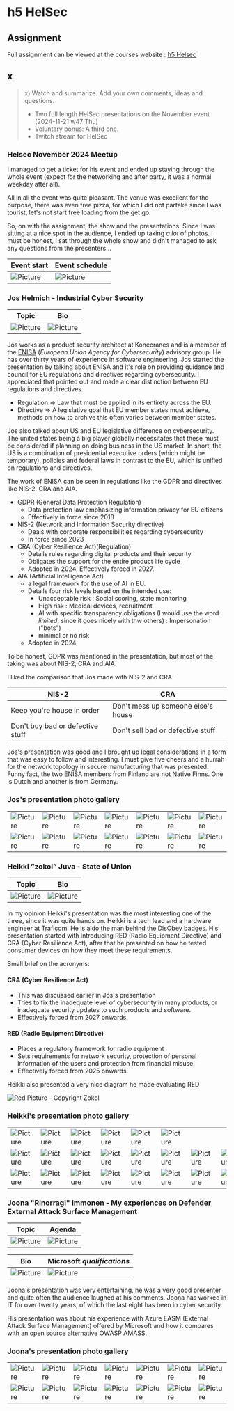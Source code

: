 # h5 HelSec

## Assignment

Full assignment can be viewed at the courses website : [h5 Helsec](https://terokarvinen.com/trust-to-blockchain/#h5-helsec)

## x

>x) Watch and summarize. Add your own comments, ideas and questions.
>
>- Two full length HelSec presentations on the November event (2024-11-21 w47 Thu)
>- Voluntary bonus: A third one.
>- Twitch stream for HelSec

### Helsec November 2024 Meetup

I managed to get a ticket for his event and ended up staying through the whole event (expect for the networking and after party, it was a normal weekday after all).

All in all the event was quite pleasant. The venue was excellent for the purpose, there was even free pizza, for which I did not partake since I was tourist, let's not start free loading from the get go.

So, on with the assignment, the show and the presentations. Since I was sitting at a nice spot in the audience, I ended up taking *a lot* of photos.
I must be honest, I sat through the whole show and didn't managed to ask any questions from the presenters...

| Event start                               | Event schedule                            |
| ----------------------------------------- | ----------------------------------------- |
| ![Picture](/img/HelSec/IMG_0896.JPEG)     | ![Picture](/img/HelSec/IMG_0897.JPEG)     |

### Jos Helmich - Industrial Cyber Security

| Topic                                     | Bio                                       |
| ----------------------------------------- | ----------------------------------------- |
| ![Picture](/img/HelSec/IMG_0899.JPEG)     | ![Picture](/img/HelSec/IMG_0901.JPEG)     |

Jos works as a product security architect at Konecranes and is a member of the [ENISA](https://www.enisa.europa.eu/) (*European Union Agency for Cybersecurity*) advisory group.
He has over thirty years of experience in software engineering.
Jos started the presentation by talking about ENISA and it's role on providing guidance and council for EU regulations and directives regarding cybersecurity. I appreciated that pointed out and made a clear distinction between EU regulations and directives.

- Regulation => Law that must be applied in its entirety across the EU.
- Directive => A legislative goal that EU member states must achieve, methods on how to archive this often varies between member states.

Jos also talked about US and EU legislative difference on cybersecurity. The united states being a big player globally necessitates that these must be considered if planning on doing business in the US market. In short, the US is a combination of presidential executive orders (which might be temporary), policies and federal laws in contrast to the EU, which is unified on regulations and directives.

The work of ENISA can be seen in regulations like the GDPR and directives like NIS-2, CRA and AIA.

- GDPR (General Data Protection Regulation)
  - Data protection law emphasizing information privacy for EU citizens
  - Effectively in force since 2018
- NIS-2 (Network and Information Security directive)
  - Deals with corporate responsibilities regarding cybersecurity
  - In force since 2023
- CRA (Cyber Resilience Act)(Regulation)
  - Details rules regarding digital products and their security
  - Obligates the support for the entire product life cycle
  - Adopted in 2024, Effectively forced in 2027.
- AIA (Artificial Intelligence Act)
  - a legal framework for the use of AI in EU.
  - Details four risk levels based on the intended use:
    - Unacceptable risk : Social scoring, state monitoring
    - High risk : Medical devices, recruitment
    - AI with specific transparency obligations (I would use the word *limited*, since it goes nicely with thw others) : Impersonation ("bots")
    - minimal or no risk
  - Adopted in 2024

To be honest, GDPR was mentioned in the presentation, but most of the taking was about NIS-2, CRA and AIA.

I liked the comparison that Jos made with NIS-2 and CRA.

| NIS-2                                     | CRA                                       |
| ----------------------------------------- | ----------------------------------------- |
| Keep you're house in order                | Don't mess up someone else's house        |
| Don't buy bad or defective stuff          | Don't sell bad or defective stuff         |

Jos's presentation was good and I brought up legal considerations in a form that was easy to follow and interesting. I must give five cheers and a hurrah for the network topology in secure manufacturing that was presented. Funny fact, the two ENISA members from Finland are not Native Finns. One is Dutch and another is from Germany.

### Jos's presentation photo gallery

|                                                   |                                                   |                                                   |                                                   |                                                   |                                                   |                                                   |
| ------------------------------------------------- | ------------------------------------------------- | ------------------------------------------------- | ------------------------------------------------- | ------------------------------------------------- | ------------------------------------------------- | ------------------------------------------------- |
| ![Picture](/img/HelSec/IMG_0902.JPEG)             | ![Picture](/img/HelSec/IMG_0903.JPEG)             | ![Picture](/img/HelSec/IMG_0904.JPEG)             | ![Picture](/img/HelSec/IMG_0905.JPEG)             | ![Picture](/img/HelSec/IMG_0906.JPEG)             | ![Picture](/img/HelSec/IMG_0907.JPEG)             | ![Picture](/img/HelSec/IMG_0908.JPEG)             |
| ![Picture](/img/HelSec/IMG_0909.JPEG)             | ![Picture](/img/HelSec/IMG_0910.JPEG)             | ![Picture](/img/HelSec/IMG_0911.JPEG)             | ![Picture](/img/HelSec/IMG_0912.JPEG)             | ![Picture](/img/HelSec/IMG_0913.JPEG)             | ![Picture](/img/HelSec/IMG_0914.JPEG)             | ![Picture](/img/HelSec/IMG_0915.JPEG)             |

### Heikki ”zokol” Juva - State of Union

| Topic                                     | Bio                                       |
| ----------------------------------------- | ----------------------------------------- |
| ![Picture](/img/HelSec/IMG_0916.JPEG)     | ![Picture](/img/HelSec/IMG_0917.JPEG)     |

In my opinion Heikki's presentation was the most interesting one of the three, since it was quite hands on.
Heikki is a tech lead and a hardware engineer at Traficom. He is aldo the man behind the DisObey badges.
His presentation started with introducing RED (Radio Equipment Directive) and CRA (Cyber Resilience Act), after that he presented on how he tested consumer devices on how they meet these requirements.

Small brief on the acronyms:

#### CRA (Cyber Resilience Act)

- This was discussed earlier in Jos's presentation
- Tries to fix the inadequate level of cybersecurity in many products, or inadequate security updates to such products and software.
- Effectively forced from 2027 onwards.

#### RED (Radio Equipment Directive)

- Places a regulatory framework for radio equipment
- Sets requirements for network security, protection of personal information of the users and protection from financial misuse.
- Effectively forced from 2025 onwards.

Heikki also presented a very nice diagram he made evaluating RED

![Red Picture - Copyright Zokol](https://github.com/Zokol/RED-CRA/blob/main/RED%20evaluation.png)

### Heikki's presentation photo gallery

|                                                   |                                                   |                                                   |                                                   |                                                   |                                                   |                                                   |                                                   |
| ------------------------------------------------- | ------------------------------------------------- | ------------------------------------------------- | ------------------------------------------------- | ------------------------------------------------- | ------------------------------------------------- | ------------------------------------------------- | ------------------------------------------------- |
| ![Picture](/img/HelSec/IMG_0918.JPEG)             | ![Picture](/img/HelSec/IMG_0919.JPEG)             | ![Picture](/img/HelSec/IMG_0920.JPEG)             | ![Picture](/img/HelSec/IMG_0922.JPEG)             | ![Picture](/img/HelSec/IMG_0923.JPEG)             | ![Picture](/img/HelSec/IMG_0924.JPEG)             |                                                   |                                                   |
| ![Picture](/img/HelSec/IMG_0925.JPEG)             | ![Picture](/img/HelSec/IMG_0927.JPEG)             | ![Picture](/img/HelSec/IMG_0928.JPEG)             | ![Picture](/img/HelSec/IMG_0929.JPEG)             | ![Picture](/img/HelSec/IMG_0931.JPEG)             | ![Picture](/img/HelSec/IMG_0932.JPEG)             | ![Picture](/img/HelSec/IMG_0933.JPEG)             | ![Picture](/img/HelSec/IMG_0934.JPEG)             |
| ![Picture](/img/HelSec/IMG_0935.JPEG)             | ![Picture](/img/HelSec/IMG_0936.JPEG)             | ![Picture](/img/HelSec/IMG_0937.JPEG)             | ![Picture](/img/HelSec/IMG_0938.JPEG)             | ![Picture](/img/HelSec/IMG_0940.JPEG)             | ![Picture](/img/HelSec/IMG_0941.JPEG)             | ![Picture](/img/HelSec/IMG_0942.JPEG)             | ![Picture](/img/HelSec/IMG_0943.JPEG)             |

### Joona "Rinorragi" Immonen - My experiences on Defender External Attack Surface Management

| Topic                                     | Agenda                                    |
| ----------------------------------------- | ----------------------------------------- |
| ![Picture](/img/HelSec/IMG_0944.JPEG)     | ![Picture](/img/HelSec/IMG_0947.JPEG)     |

| Bio                                       | Microsoft *qualifications*                |
| ----------------------------------------- | ----------------------------------------- |
| ![Picture](/img/HelSec/IMG_0945.JPEG)     | ![Picture](/img/HelSec/IMG_0946.JPEG)     |

Joona's presentation was very entertaining, he was a very good presenter and quite often the audience laughed at his comments. Joona has worked in IT for over twenty years, of which the last eight has been in cyber security.

His presentation was about his experience with Azure EASM (External Attack Surface Management) offered by Microsoft and how it compares with an open source alternative OWASP AMASS.

### Joona's presentation photo gallery

|                                                   |                                                   |                                                   |                                                   |                                                   |                                                   |                                                   |
| ------------------------------------------------- | ------------------------------------------------- | ------------------------------------------------- | ------------------------------------------------- | ------------------------------------------------- | ------------------------------------------------- | ------------------------------------------------- |
| ![Picture](/img/HelSec/IMG_0949.JPEG)             | ![Picture](/img/HelSec/IMG_0950.JPEG)             | ![Picture](/img/HelSec/IMG_0951.JPEG)             | ![Picture](/img/HelSec/IMG_0952.JPEG)             | ![Picture](/img/HelSec/IMG_0953.JPEG)             | ![Picture](/img/HelSec/IMG_0954.JPEG)             | ![Picture](/img/HelSec/IMG_0955.JPEG)             |
| ![Picture](/img/HelSec/IMG_0956.JPEG)             | ![Picture](/img/HelSec/IMG_0957.JPEG)             | ![Picture](/img/HelSec/IMG_0959.JPEG)             | ![Picture](/img/HelSec/IMG_0960.JPEG)             | ![Picture](/img/HelSec/IMG_0961.JPEG)             | ![Picture](/img/HelSec/IMG_0963.JPEG)             | ![Picture](/img/HelSec/IMG_0964.JPEG)             |
